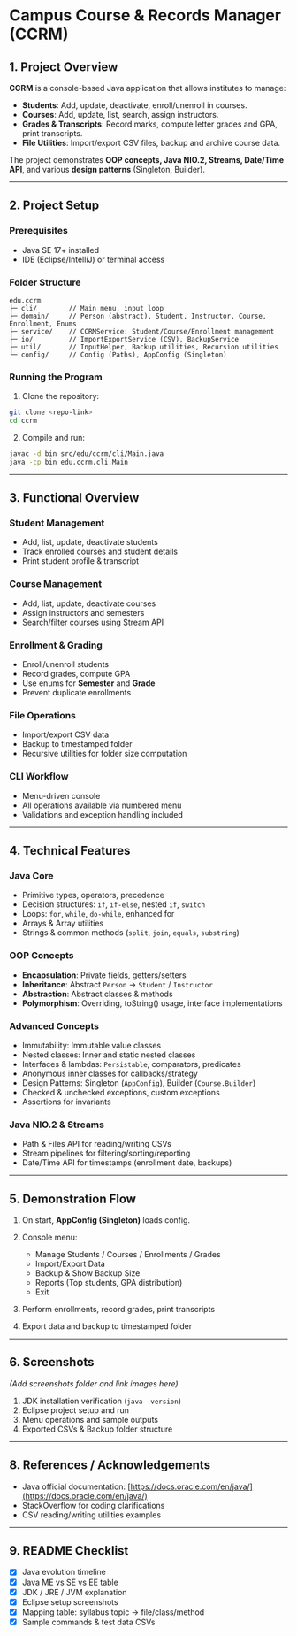 # Campus Course & Records Manager (CCRM)

## 1. Project Overview

**CCRM** is a console-based Java application that allows institutes to manage:

* **Students**: Add, update, deactivate, enroll/unenroll in courses.
* **Courses**: Add, update, list, search, assign instructors.
* **Grades & Transcripts**: Record marks, compute letter grades and GPA, print transcripts.
* **File Utilities**: Import/export CSV files, backup and archive course data.

The project demonstrates **OOP concepts, Java NIO.2, Streams, Date/Time API**, and various **design patterns** (Singleton, Builder).

---

## 2. Project Setup

### Prerequisites

* Java SE 17+ installed
* IDE (Eclipse/IntelliJ) or terminal access

### Folder Structure

```
edu.ccrm
├─ cli/        // Main menu, input loop
├─ domain/     // Person (abstract), Student, Instructor, Course, Enrollment, Enums
├─ service/    // CCRMService: Student/Course/Enrollment management
├─ io/         // ImportExportService (CSV), BackupService
├─ util/       // InputHelper, Backup utilities, Recursion utilities
└─ config/     // Config (Paths), AppConfig (Singleton)
```

### Running the Program

1. Clone the repository:

```bash
git clone <repo-link>
cd ccrm
```

2. Compile and run:

```bash
javac -d bin src/edu/ccrm/cli/Main.java
java -cp bin edu.ccrm.cli.Main
```

---

## 3. Functional Overview

### Student Management

* Add, list, update, deactivate students
* Track enrolled courses and student details
* Print student profile & transcript

### Course Management

* Add, list, update, deactivate courses
* Assign instructors and semesters
* Search/filter courses using Stream API

### Enrollment & Grading

* Enroll/unenroll students
* Record grades, compute GPA
* Use enums for **Semester** and **Grade**
* Prevent duplicate enrollments

### File Operations

* Import/export CSV data
* Backup to timestamped folder
* Recursive utilities for folder size computation

### CLI Workflow

* Menu-driven console
* All operations available via numbered menu
* Validations and exception handling included

---

## 4. Technical Features

### Java Core

* Primitive types, operators, precedence
* Decision structures: `if`, `if-else`, nested `if`, `switch`
* Loops: `for`, `while`, `do-while`, enhanced for
* Arrays & Array utilities
* Strings & common methods (`split`, `join`, `equals`, `substring`)

### OOP Concepts

* **Encapsulation**: Private fields, getters/setters
* **Inheritance**: Abstract `Person` → `Student` / `Instructor`
* **Abstraction**: Abstract classes & methods
* **Polymorphism**: Overriding, toString() usage, interface implementations

### Advanced Concepts

* Immutability: Immutable value classes
* Nested classes: Inner and static nested classes
* Interfaces & lambdas: `Persistable`, comparators, predicates
* Anonymous inner classes for callbacks/strategy
* Design Patterns: Singleton (`AppConfig`), Builder (`Course.Builder`)
* Checked & unchecked exceptions, custom exceptions
* Assertions for invariants

### Java NIO.2 & Streams

* Path & Files API for reading/writing CSVs
* Stream pipelines for filtering/sorting/reporting
* Date/Time API for timestamps (enrollment date, backups)

---

## 5. Demonstration Flow

1. On start, **AppConfig (Singleton)** loads config.
2. Console menu:

   * Manage Students / Courses / Enrollments / Grades
   * Import/Export Data
   * Backup & Show Backup Size
   * Reports (Top students, GPA distribution)
   * Exit
3. Perform enrollments, record grades, print transcripts
4. Export data and backup to timestamped folder

---

## 6. Screenshots

*(Add screenshots folder and link images here)*

1. JDK installation verification (`java -version`)
2. Eclipse project setup and run
3. Menu operations and sample outputs
4. Exported CSVs & Backup folder structure

---

## 8. References / Acknowledgements

* Java official documentation: [https://docs.oracle.com/en/java/](https://docs.oracle.com/en/java/)
* StackOverflow for coding clarifications
* CSV reading/writing utilities examples

---

## 9. README Checklist

* [x] Java evolution timeline
* [x] Java ME vs SE vs EE table
* [x] JDK / JRE / JVM explanation
* [x] Eclipse setup screenshots
* [x] Mapping table: syllabus topic → file/class/method
* [x] Sample commands & test data CSVs
